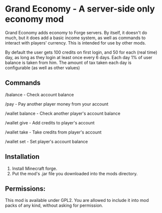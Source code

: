 # Grand Economy - A server-side only economy mod

Grand Economy adds economy to Forge servers.
By itself, it doesn't do much, but it does add a basic income system, as well as commands to interact with players' currency. This is intended for use by other mods.

By default the user gets 100 credits on first login, and 50 for each (real time) day, as long as they login at least once every 6 days.
Each day 1% of user balance is taken from him.
The amount of tax taken each day is configurable (as well as other values)

## Commands
/balance - Check account balance

/pay <player> <amount> - Pay another player money from your account
  
/wallet balance <player> - Check another player's account balance

/wallet give <player> - Add credits to player's account

/wallet take <player> - Take credits from player's account

/wallet set <player> - Set player's account balance

## Installation
1. Install Minecraft forge.
2. Put the mod's .jar file you downloaded into the mods directory.

## Permissions:
This mod is available under GPL2.
You are allowed to include it into mod packs of any kind, without asking for permission.
